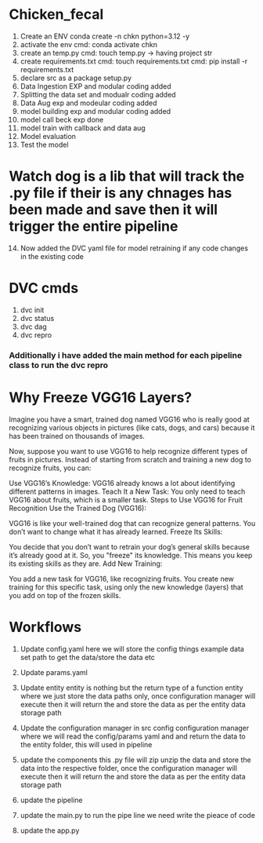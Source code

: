 # Chicken_fecal

1. Create an ENV
conda create -n chkn python=3.12 -y
2. activate the env
cmd: conda activate chkn
3. create an temp.py
cmd: touch temp.py -> having project str
4. create requirements.txt
cmd: touch requirements.txt
cmd: pip install -r requirements.txt
5. declare src as a package
setup.py
6. Data Ingestion EXP and modular coding added
7. Splitting the data set and modualr coding added
8. Data Aug exp and modeular coding added
9. model building exp and modular coding added
10. model call beck exp done
11. model train with callback and data aug
12. Model evaluation
13. Test the model
# Watch dog is a lib that will track the .py file if their is any chnages has been made and save then it will trigger the entire pipeline
14. Now added the DVC yaml file for model retraining if any code changes in the existing code
# DVC cmds
1. dvc init
2. dvc status
3. dvc dag
4. dvc repro
### Additionally i have added the main method for each pipeline class to run the dvc repro

# Why Freeze VGG16 Layers?
Imagine you have a smart, trained dog named VGG16 who is really good at recognizing various objects in pictures (like cats, dogs, and cars) because it has been trained on thousands of images.

Now, suppose you want to use VGG16 to help recognize different types of fruits in pictures. Instead of starting from scratch and training a new dog to recognize fruits, you can:

Use VGG16’s Knowledge: VGG16 already knows a lot about identifying different patterns in images.
Teach It a New Task: You only need to teach VGG16 about fruits, which is a smaller task.
Steps to Use VGG16 for Fruit Recognition
Use the Trained Dog (VGG16):

VGG16 is like your well-trained dog that can recognize general patterns. You don’t want to change what it has already learned.
Freeze Its Skills:

You decide that you don’t want to retrain your dog’s general skills because it’s already good at it. So, you "freeze" its knowledge. This means you keep its existing skills as they are.
Add New Training:

You add a new task for VGG16, like recognizing fruits. You create new training for this specific task, using only the new knowledge (layers) that you add on top of the frozen skills.




# Workflows
 1. Update config.yaml
here we will store the config things example data set path to get the data/store the data etc
2. Update params.yaml
3. Update entity
entity is nothing but the return type of a function
entity where we just store the data paths only, once configuration manager will execute then it will return the and store the data as per the entity data storage path
4. Update the configuration manager in src config
configuration manager where we will read the config/params yaml and and return the data to the entity folder, this will used in pipeline 
5. update the components
this .py file will zip unzip the data and store the data into the respective folder, once the configuration manager will execute then it will return the and store the data as per the entity data storage path
6. update the pipeline

7. update the main.py
to run the pipe line we need write the pieace of code
8. update the app.py

